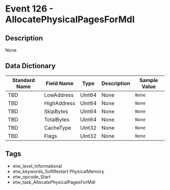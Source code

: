 # Event 126 - AllocatePhysicalPagesForMdl

## Description
None

## Data Dictionary
|Standard Name|Field Name|Type|Description|Sample Value|
|---|---|---|---|---|
|TBD|LowAddress|UInt64|None|`None`|
|TBD|HighAddress|UInt64|None|`None`|
|TBD|SkipBytes|UInt64|None|`None`|
|TBD|TotalBytes|UInt64|None|`None`|
|TBD|CacheType|UInt32|None|`None`|
|TBD|Flags|UInt32|None|`None`|

## Tags
* etw_level_Informational
* etw_keywords_SoftRestart PhysicalMemory
* etw_opcode_Start
* etw_task_AllocatePhysicalPagesForMdl
